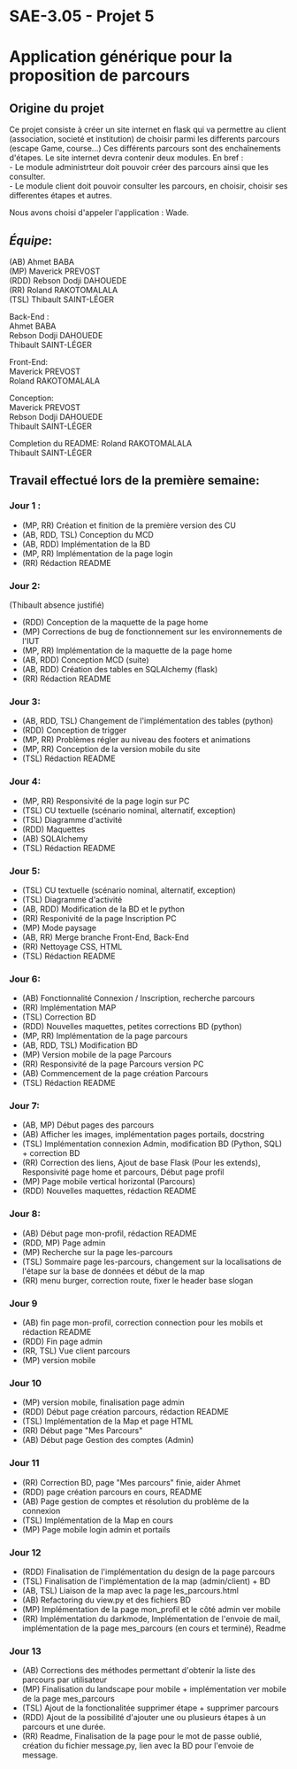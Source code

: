 # SAE-3.05 - Projet 5

# Application générique pour la proposition de parcours

## Origine du projet
  Ce projet consiste à créer un site internet en flask qui va permettre au client (association, societé et institution) de choisir parmi les differents parcours (escape Game, course...)
  Ces différents parcours sont des enchaînements d'étapes.
  Le site internet devra contenir deux modules.
  En bref :  
    - Le module administrteur doit pouvoir créer des parcours ainsi que les consulter.  
    - Le module client doit pouvoir consulter les parcours, en choisir, choisir ses differentes étapes et autres.  
  
Nous avons choisi d'appeler l'application : Wade.  
  
## **_Équipe_**:
(AB) Ahmet BABA  
(MP) Maverick PREVOST  
(RDD) Rebson Dodji DAHOUEDE  
(RR) Roland RAKOTOMALALA  
(TSL) Thibault SAINT-LÉGER  

Back-End :  
Ahmet BABA  
Rebson Dodji DAHOUEDE  
Thibault SAINT-LÉGER

Front-End:  
Maverick PREVOST  
Roland RAKOTOMALALA  

Conception:  
Maverick PREVOST  
Rebson Dodji DAHOUEDE  
Thibault SAINT-LÉGER  

Completion du README:
Roland RAKOTOMALALA  
Thibault SAINT-LÉGER  

## **Travail effectué lors de la première semaine**:
### Jour 1 :
  - (MP, RR) Création et finition de la première version des CU
  - (AB, RDD, TSL) Conception du MCD
  - (AB, RDD) Implémentation de la BD
  - (MP, RR) Implémentation de la page login
  - (RR) Rédaction README

### Jour 2:
 (Thibault absence justifié)
  - (RDD) Conception de la maquette de la page home
  - (MP) Corrections de bug de fonctionnement sur les environnements de l'IUT
  - (MP, RR) Implémentation de la maquette de la page home
  - (AB, RDD) Conception MCD (suite)
  - (AB, RDD) Création des tables en SQLAlchemy (flask)
  - (RR) Rédaction README

### Jour 3:
  - (AB, RDD, TSL) Changement de l'implémentation des tables (python)
  - (RDD) Conception de trigger
  - (MP, RR) Problèmes régler au niveau des footers et animations
  - (MP, RR) Conception de la version mobile du site
  - (TSL) Rédaction README

### Jour 4:
  - (MP, RR) Responsivité de la page login sur PC
  - (TSL) CU textuelle (scénario nominal, alternatif, exception)
  - (TSL) Diagramme d'activité
  - (RDD) Maquettes
  - (AB) SQLAlchemy
  - (TSL) Rédaction README

### Jour 5:
  - (TSL) CU textuelle (scénario nominal, alternatif, exception)
  - (TSL) Diagramme d'activité
  - (AB, RDD) Modification de la BD et le python
  - (RR) Responivité de la page Inscription PC
  - (MP) Mode paysage
  - (AB, RR) Merge branche Front-End, Back-End
  - (RR) Nettoyage CSS, HTML
  - (TSL) Rédaction README

### Jour 6: 
  - (AB) Fonctionnalité Connexion / Inscription, recherche parcours
  - (RR) Implémentation MAP
  - (TSL) Correction BD
  - (RDD) Nouvelles maquettes, petites corrections BD (python)
  - (MP, RR) Implémentation de la page parcours
  - (AB, RDD, TSL) Modification BD
  - (MP) Version mobile de la page Parcours
  - (RR) Responsivité de la page Parcours version PC
  - (AB) Commencement de la page création Parcours
  - (TSL) Rédaction README

### Jour 7:
  - (AB, MP) Début pages des parcours 
  - (AB) Afficher les images, implémentation pages portails, docstring
  - (TSL) Implémentation connexion Admin, modification BD (Python, SQL) + correction BD
  - (RR) Correction des liens, Ajout de base Flask (Pour les extends), Responsivité page home et parcours, Début page profil
  - (MP) Page mobile vertical horizontal (Parcours)
  - (RDD) Nouvelles maquettes, rédaction README

### Jour 8:
  - (AB) Début page mon-profil, rédaction README
  - (RDD, MP) Page admin
  - (MP) Recherche sur la page les-parcours
  - (TSL) Sommaire page les-parcours, changement sur la localisations de l'étape sur la base de données et début de la map
  - (RR) menu burger, correction route, fixer le header base slogan

### Jour 9
  - (AB) fin page mon-profil, correction connection pour les mobils et rédaction README
  - (RDD) Fin page admin
  - (RR, TSL) Vue client parcours
  - (MP) version mobile

### Jour 10
  - (MP) version mobile, finalisation page admin
  - (RDD) Début page création parcours, rédaction README
  - (TSL) Implémentation de la Map et page HTML
  - (RR) Début page "Mes Parcours"
  - (AB) Début page Gestion des comptes (Admin)
### Jour 11
  - (RR) Correction BD, page "Mes parcours" finie, aider Ahmet
  - (RDD) page création parcours en cours, README
  - (AB) Page gestion de comptes et résolution du problème de la connexion
  - (TSL) Implémentation de la Map en cours
  - (MP) Page mobile login admin et portails
### Jour 12
  - (RDD) Finalisation de l'implémentation du design de la page parcours
  - (TSL) Finalisation de l'implémentation de la map (admin/client) + BD
  - (AB, TSL) Liaison de la map avec la page les_parcours.html
  - (AB) Refactoring du view.py et des fichiers BD
  - (MP) Implémentation de la page mon_profil et le côté admin ver mobile
  - (RR) Implémentation du darkmode, Implémentation de l'envoie de mail,  implémentation de la page mes_parcours (en cours et terminé), Readme
### Jour 13
  - (AB) Corrections des méthodes permettant d'obtenir la liste des parcours par utilisateur
  - (MP) Finalisation du landscape pour mobile + implémentation ver mobile de la page mes_parcours
  - (TSL) Ajout de la fonctionalitée supprimer étape + supprimer parcours
  - (RDD) Ajout de la possibilité d'ajouter une ou plusieurs étapes à un parcours et une durée.
  - (RR) Readme, Finalisation de la page pour le mot de passe oublié, création du fichier message.py, lien avec la BD pour l'envoie de message.
